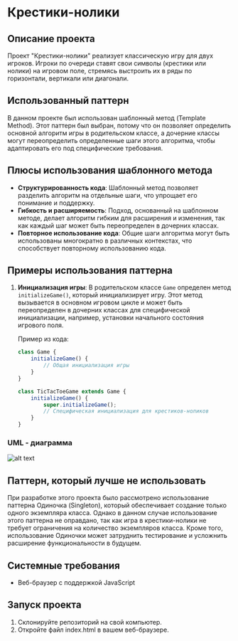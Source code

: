 # Крестики-нолики

## Описание проекта

Проект "Крестики-нолики" реализует классическую игру для двух игроков. Игроки по очереди ставят свои символы (крестики или нолики) на игровом поле, стремясь выстроить их в ряды по горизонтали, вертикали или диагонали.

## Использованный паттерн

В данном проекте был использован шаблонный метод (Template Method). Этот паттерн был выбран, потому что он позволяет определить основной алгоритм игры в родительском классе, а дочерние классы могут переопределить определенные шаги этого алгоритма, чтобы адаптировать его под специфические требования.

## Плюсы использования шаблонного метода

- **Структурированность кода**: Шаблонный метод позволяет разделить алгоритм на отдельные шаги, что упрощает его понимание и поддержку.
- **Гибкость и расширяемость**: Подход, основанный на шаблонном методе, делает алгоритм гибким для расширения и изменения, так как каждый шаг может быть переопределен в дочерних классах.
- **Повторное использование кода**: Общие шаги алгоритма могут быть использованы многократно в различных контекстах, что способствует повторному использованию кода.
## Примеры использования паттерна

1. **Инициализация игры**: В родительском классе `Game` определен метод `initializeGame()`, который инициализирует игру. Этот метод вызывается в основном игровом цикле и может быть переопределен в дочерних классах для специфической инициализации, например, установки начального состояния игрового поля.

   Пример из кода:
   ```javascript
   class Game {
       initializeGame() {
           // Общая инициализация игры
       }
   }

   class TicTacToeGame extends Game {
       initializeGame() {
           super.initializeGame();
           // Специфическая инициализация для крестиков-ноликов
       }
   }
### UML - диаграмма

![alt text](image.png)

## Паттерн, который лучше не использовать

При разработке этого проекта было рассмотрено использование паттерна Одиночка (Singleton), который обеспечивает создание только одного экземпляра класса. Однако в данном случае использование этого паттерна не оправдано, так как игра в крестики-нолики не требует ограничения на количество экземпляров класса. Кроме того, использование Одиночки может затруднить тестирование и усложнить расширение функциональности в будущем.

## Системные требования

- Веб-браузер с поддержкой JavaScript

## Запуск проекта

1. Склонируйте репозиторий на свой компьютер.
2. Откройте файл index.html в вашем веб-браузере.
